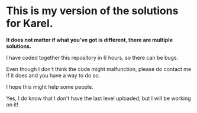 # This is my version of the solutions for Karel.

**It does not matter if what you've got is different, there are multiple solutions.**

I have coded together this repository in 6 hours, so there can be bugs.

Even though I don't think the code might malfunction, please do contact me if it does and you have a way to do so.

I hope this might help some people.

Yes, I do know that I don't have the last level uploaded, but I will be working on it!
